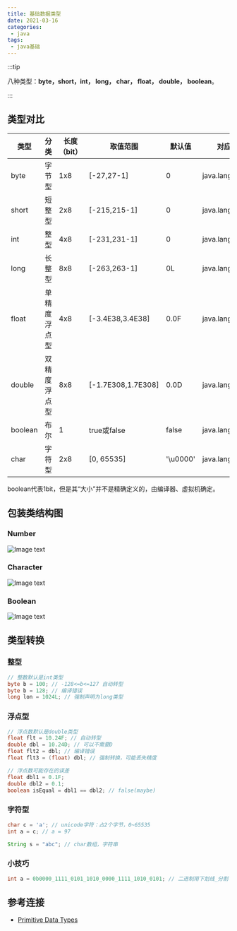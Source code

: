 ```yaml
---
title: 基础数据类型
date: 2021-03-16
categories:
 - java
tags:
 - java基础
---
```


:::tip

八种类型：**byte，short，int， long， char， float， double， boolean**。

:::

## 类型对比

| 类型    | 分类         | 长度 （bit） | 取值范围           | 默认值   | 对应包装类          |
| ------- | ------------ | ------------ | ------------------ | -------- | ------------------- |
| byte    | 字节型       | 1x8          | [-27,27-1]         | 0        | java.lang.Byte      |
| short   | 短整型       | 2x8          | [-215,215-1]       | 0        | java.lang.Short     |
| int     | 整型         | 4x8          | [-231,231-1]       | 0        | java.lang.Integer   |
| long    | 长整型       | 8x8          | [-263,263-1]       | 0L       | java.lang.Long      |
| float   | 单精度浮点型 | 4x8          | [-3.4E38,3.4E38]   | 0.0F     | java.lang.Float     |
| double  | 双精度浮点型 | 8x8          | [-1.7E308,1.7E308] | 0.0D     | java.lang.Double    |
| boolean | 布尔         | 1            | true或false        | false    | java.lang.Boolean   |
| char    | 字符型       | 2x8          | [0, 65535]         | '\u0000' | java.lang.Character |

boolean代表1bit，但是其“大小”并不是精确定义的，由编译器、虚拟机确定。

## 包装类结构图

### Number

![Image text](https://bucket-sharit-beijing.oss-cn-beijing.aliyuncs.com/blog/images/java-1.png)

### Character

![Image text](https://bucket-sharit-beijing.oss-cn-beijing.aliyuncs.com/blog/images/java-2.png)

### Boolean

![Image text](https://bucket-sharit-beijing.oss-cn-beijing.aliyuncs.com/blog/images/java-3.png)

## 类型转换

### 整型

```java
// 整数默认是int类型
byte b = 100; // -128<=b<=127 自动转型
byte b = 128; // 编译错误
long lon = 1024L; // 强制声明为long类型
```

### 浮点型

```java
// 浮点数默认是double类型
float flt = 10.24F; // 自动转型
double dbl = 10.24D; // 可以不需要D
float flt2 = dbl; // 编译错误
float flt3 = (float) dbl; // 强制转换，可能丢失精度

// 浮点数可能存在的误差
float dbl1 = 0.1F;
double dbl2 = 0.1;
boolean isEqual = dbl1 == dbl2; // false(maybe)
```

### 字符型

```java
char c = 'a'; // unicode字符：占2个字节，0~65535
int a = c; // a = 97

String s = "abc"; // char数组，字符串
```

### 小技巧

```java
int a = 0b0000_1111_0101_1010_0000_1111_1010_0101; // 二进制用下划线_分割
```

## 参考连接

- [Primitive Data Types](https://docs.oracle.com/javase/tutorial/java/nutsandbolts/datatypes.html)